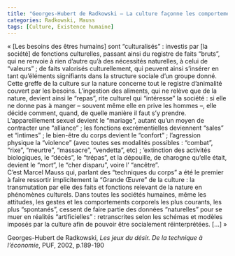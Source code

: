 ```yaml
---
title: "Georges-Hubert de Radkowski – La culture façonne les comportements humains"
categories: Radkowski, Mauss
tags: [Culture, Existence humaine]
---
```


« [Les besoins des êtres humains] sont “culturalisés” : investis par [la société] de fonctions culturelles, passant ainsi du registre de faits “bruts”, qui ne renvoie à rien d’autre qu’à des nécessités naturelles, à celui de “valeurs” ; de faits valorisés culturellement, qui peuvent ainsi s’insérer en tant qu’éléments signifiants dans la structure sociale d’un groupe donné. Cette greffe de la culture sur la nature concerne tout le registre d’animalité couvert par les besoins. L’ingestion des aliments, qui ne relève que de la nature, devient ainsi le “repas”, rite culturel qui “intéresse” la société : si elle ne donne pas à manger – souvent même elle en prive les hommes –, elle décide comment, quand, de quelle manière il faut s’y prendre. L’appareillement sexuel devient le “mariage”, autant qu’un moyen de contracter une “alliance” ; les fonctions excrémentielles deviennent “sales” et “intimes” ; le bien-être du corps devient le “confort” ; l’agression physique la “violence” (avec toutes ses modalités possibles : “combat”, “rixe”, “meurtre”, “massacre”, “vendetta”, etc) ; ’extinction des activités biologiques, le “décès”, le “trépas”, et la dépouille, de charogne qu’elle était, devient le “mort”, le “cher disparu”, voire l’ “ancêtre”.  
C’est Marcel Mauss qui, parlant des “techniques du corps” a été le premier à faire ressortir implicitement la “Grande Œuvre” de la culture : la transmutation par elle des faits et fonctions relevant de la nature en phénomènes culturels. Dans toutes les sociétés humaines, même les attitudes, les gestes et les comportements corporels les plus courants, les plus “spontanés”, cessent de faire partie des données “naturelles” pour se muer en réalités “artificielles” : retranscrites selon les schémas et modèles imposés par la culture afin de pouvoir être socialement réinterprétées. […] » 

Georges-Hubert de Radkowski, _Les jeux du désir. De la technique à l’économie_, PUF, 2002, p.189-190